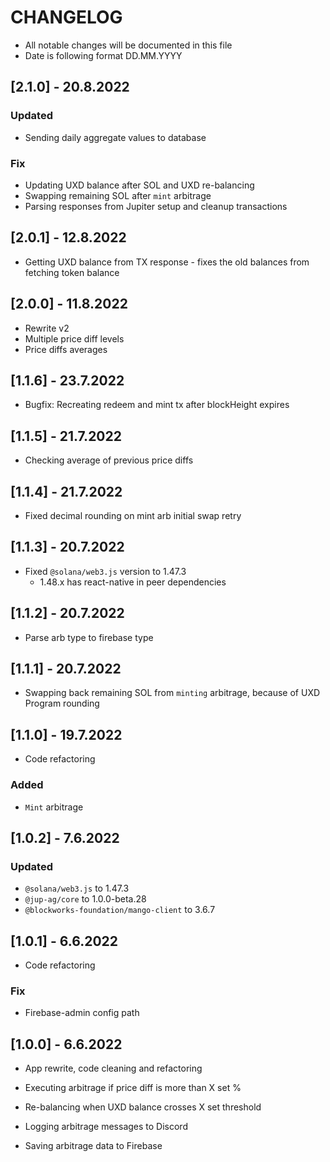 # CHANGELOG

- All notable changes will be documented in this file
- Date is following format DD.MM.YYYY

## [2.1.0] - 20.8.2022

### Updated

- Sending daily aggregate values to database

### Fix

- Updating UXD balance after SOL and UXD re-balancing
- Swapping remaining SOL after `mint` arbitrage
- Parsing responses from Jupiter setup and cleanup transactions


## [2.0.1] - 12.8.2022

- Getting UXD balance from TX response - fixes the old balances from fetching token balance

## [2.0.0] - 11.8.2022

- Rewrite v2
- Multiple price diff levels
- Price diffs averages

## [1.1.6] - 23.7.2022

- Bugfix: Recreating redeem and mint tx after blockHeight expires

## [1.1.5] - 21.7.2022

- Checking average of previous price diffs

## [1.1.4] - 21.7.2022

- Fixed decimal rounding on mint arb initial swap retry

## [1.1.3] - 20.7.2022

- Fixed `@solana/web3.js` version to 1.47.3
  - 1.48.x has react-native in peer dependencies

## [1.1.2] - 20.7.2022

- Parse arb type to firebase type

## [1.1.1] - 20.7.2022

- Swapping back remaining SOL from `minting` arbitrage, because of UXD Program rounding

## [1.1.0] - 19.7.2022

- Code refactoring

### Added

- `Mint` arbitrage

## [1.0.2] - 7.6.2022

### Updated

- `@solana/web3.js` to 1.47.3
- `@jup-ag/core` to 1.0.0-beta.28
- `@blockworks-foundation/mango-client` to 3.6.7

## [1.0.1] - 6.6.2022

- Code refactoring

### Fix

- Firebase-admin config path

## [1.0.0] - 6.6.2022

- App rewrite, code cleaning and refactoring

- Executing arbitrage if price diff is more than X set %
- Re-balancing when UXD balance crosses X set threshold
- Logging arbitrage messages to Discord
- Saving arbitrage data to Firebase